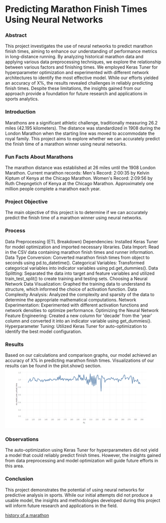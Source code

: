 # Predicting Marathon Finish Times Using Neural Networks

### Abstract
This project investigates the use of neural networks to predict marathon finish times, aiming to enhance our understanding of performance metrics in long-distance running. By analyzing historical marathon data and applying various data preprocessing techniques, we explore the relationship between various factors and finishing times. We employed Keras Tuner for hyperparameter optimization and experimented with different network architectures to identify the most effective model. While our efforts yielded an accuracy of X%, the results revealed challenges in reliably predicting finish times. Despite these limitations, the insights gained from our approach provide a foundation for future research and applications in sports analytics.

### Introduction
Marathons are a significant athletic challenge, traditionally measuring 26.2 miles (42.195 kilometers). The distance was standardized in 1908 during the London Marathon when the starting line was moved to accommodate the royal family. This project aims to explore whether we can accurately predict the finish time of a marathon winner using neural networks.

### Fun Facts About Marathons
The marathon distance was established at 26 miles until the 1908 London Marathon.
Current marathon records:
Men's Record: 2:00:35 by Kelvin Kiptum of Kenya at the Chicago Marathon.
Women's Record: 2:09:56 by Ruth Chepngetich of Kenya at the Chicago Marathon.
Approximately one million people complete a marathon each year.
### Project Objective
The main objective of this project is to determine if we can accurately predict the finish time of a marathon winner using neural networks.

### Process
Data Preprocessing (ETL Breakdown)
Dependencies: Installed Keras Tuner for model optimization and imported necessary libraries.
Data Import: Read in the CSV data containing marathon finish times and runner information.
Data Type Conversion: Converted marathon finish times from object to seconds using pd.to_datetime().
Categorical Variables: Transformed categorical variables into indicator variables using pd.get_dummies().
Data Splitting: Separated the data into target and feature variables and utilized train_test_split() to create training and testing sets.
Choosing a Neural Network
Data Visualization: Graphed the training data to understand its structure, which informed the choice of activation function.
Data Complexity Analysis: Analyzed the complexity and sparsity of the data to determine the appropriate mathematical computations.
Network Experimentation: Experimented with different activation functions and network densities to optimize performance.
Optimizing the Neural Network
Feature Engineering: Created a new column for 'decade' from the 'year' column and converted it into an indicator variable using get_dummies().
Hyperparameter Tuning: Utilized Keras Tuner for auto-optimization to identify the best model configuration.
### Results
Based on our calculations and comparison graphs, our model achieved an accuracy of X% in predicting marathon finish times. Visualizations of our results can be found in the plot.show() section.
<img title="model predictions over actual time" alt="Alt text" src="/output_data/nn_model_over_actual.png">
### Observations
The auto-optimization using Keras Tuner for hyperparameters did not yield a model that could reliably predict finish times. However, the insights gained from data preprocessing and model optimization will guide future efforts in this area.

### Conclusion
This project demonstrates the potential of using neural networks for predictive analysis in sports. While our initial attempts did not produce a usable model, the insights and methodologies developed during this project will inform future research and applications in the field.


[history of a marathon]('https://www.ineos159challenge.com/news/the-history-of-the-marathon')
